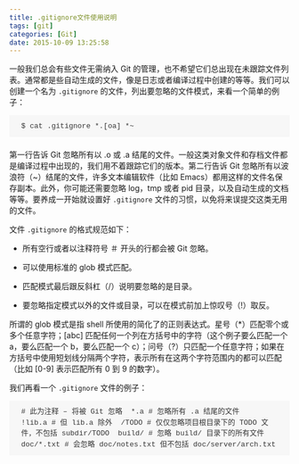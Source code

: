 ```yaml
---
title: .gitignore文件使用说明
tags: [git]
categories: [Git]
date: 2015-10-09 13:25:58
---
```


一般我们总会有些文件无需纳入 Git 的管理，也不希望它们总出现在未跟踪文件列表。通常都是些自动生成的文件，像是日志或者编译过程中创建的等等。我们可以创建一个名为&nbsp;<wbr />`.gitignore`&nbsp;<wbr />的文件，列出要忽略的文件模式，来看一个简单的例子：
<pre style="white-space: normal; background-color: rgb(247, 247, 247); border: 0px; margin-top: 0px; margin-bottom: 1.625em; padding: 0.75em 1.625em; vertical-align: baseline; font-family: &#39;Courier 10 pitch&#39;, Courier, monospace; color: rgb(55, 55, 55); line-height: 1.5; font-size: 13px; outline: 0px; overflow: auto;" class="brush:cpp;toolbar:false;">$&nbsp;cat&nbsp;.gitignore&nbsp;*.[oa]&nbsp;*~</pre>

第一行告诉 Git 忽略所有以 .o 或 .a 结尾的文件。一般这类对象文件和存档文件都是编译过程中出现的，我们用不着跟踪它们的版本。第二行告诉 Git 忽略所有以波浪符（~）结尾的文件，许多文本编辑软件（比如 Emacs）都用这样的文件名保存副本。此外，你可能还需要忽略 log，tmp 或者 pid 目录，以及自动生成的文档等等。要养成一开始就设置好&nbsp;<wbr />`.gitignore`&nbsp;<wbr />文件的习惯，以免将来误提交这类无用的文件。

文件&nbsp;<wbr />`.gitignore`&nbsp;<wbr />的格式规范如下：

*   所有空行或者以注释符号 ＃ 开头的行都会被 Git 忽略。

*   可以使用标准的 glob 模式匹配。

*   匹配模式最后跟反斜杠（/）说明要忽略的是目录。

*   要忽略指定模式以外的文件或目录，可以在模式前加上惊叹号（!）取反。

所谓的 glob 模式是指 shell 所使用的简化了的正则表达式。星号（*）匹配零个或多个任意字符；[abc] 匹配任何一个列在方括号中的字符（这个例子要么匹配一个 a，要么匹配一个 b，要么匹配一个 c）；问号（?）只匹配一个任意字符；如果在方括号中使用短划线分隔两个字符，表示所有在这两个字符范围内的都可以匹配（比如 [0-9] 表示匹配所有 0 到 9 的数字）。

我们再看一个&nbsp;<wbr />`.gitignore`&nbsp;<wbr />文件的例子：
<pre style="white-space: normal; background-color: rgb(247, 247, 247); border: 0px; margin-top: 0px; margin-bottom: 1.625em; padding: 0.75em 1.625em; vertical-align: baseline; font-family: &#39;Courier 10 pitch&#39;, Courier, monospace; color: rgb(55, 55, 55); line-height: 1.5; font-size: 13px; outline: 0px; overflow: auto;" class="brush:cpp;toolbar:false;">#&nbsp;此为注释&nbsp;–&nbsp;将被&nbsp;Git&nbsp;忽略&nbsp;
*.a&nbsp;#&nbsp;忽略所有&nbsp;.a&nbsp;结尾的文件&nbsp;
!lib.a&nbsp;#&nbsp;但&nbsp;lib.a&nbsp;除外&nbsp;
/TODO&nbsp;#&nbsp;仅仅忽略项目根目录下的&nbsp;TODO&nbsp;文件，不包括&nbsp;subdir/TODO&nbsp;
build/&nbsp;#&nbsp;忽略&nbsp;build/&nbsp;目录下的所有文件&nbsp;
doc/*.txt&nbsp;#&nbsp;会忽略&nbsp;doc/notes.txt&nbsp;但不包括&nbsp;doc/server/arch.txt</pre>